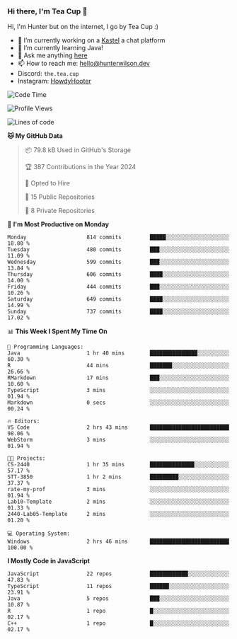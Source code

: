 ### Hi there, I'm Tea Cup 👋 

Hi, I'm Hunter but on the internet, I go by Tea Cup :)

- 🔭 I’m currently working on a [Kastel](https://github.com/KastelApp) a chat platform
- 🌱 I’m currently learning Java!
- 💬 Ask me anything [here](https://github.com/TheTeaCup/TheTeaCup/issues)
- 📫 How to reach me: [hello@hunterwilson.dev](mailto:hello@hunterwilson.dev)
- Discord: `the.tea.cup`
- Instagram: [HowdyHooter](https://instagram.com/HowdyHooter)

<!--START_SECTION:waka-->
![Code Time](http://img.shields.io/badge/Code%20Time-564%20hrs%2042%20mins-blue)

![Profile Views](http://img.shields.io/badge/Profile%20Views-58-blue)

![Lines of code](https://img.shields.io/badge/From%20Hello%20World%20I%27ve%20Written-1.4%20million%20lines%20of%20code-blue)

**🐱 My GitHub Data** 

> 📦 79.8 kB Used in GitHub's Storage 
 > 
> 🏆 387 Contributions in the Year 2024
 > 
> 💼 Opted to Hire
 > 
> 📜 15 Public Repositories 
 > 
> 🔑 8 Private Repositories 
 > 
📅 **I'm Most Productive on Monday** 

```text
Monday                   814 commits         █████░░░░░░░░░░░░░░░░░░░░   18.80 % 
Tuesday                  480 commits         ███░░░░░░░░░░░░░░░░░░░░░░   11.09 % 
Wednesday                599 commits         ███░░░░░░░░░░░░░░░░░░░░░░   13.84 % 
Thursday                 606 commits         ████░░░░░░░░░░░░░░░░░░░░░   14.00 % 
Friday                   444 commits         ███░░░░░░░░░░░░░░░░░░░░░░   10.26 % 
Saturday                 649 commits         ████░░░░░░░░░░░░░░░░░░░░░   14.99 % 
Sunday                   737 commits         ████░░░░░░░░░░░░░░░░░░░░░   17.02 % 
```


📊 **This Week I Spent My Time On** 

```text
💬 Programming Languages: 
Java                     1 hr 40 mins        ███████████████░░░░░░░░░░   60.30 % 
R                        44 mins             ███████░░░░░░░░░░░░░░░░░░   26.66 % 
RMarkdown                17 mins             ███░░░░░░░░░░░░░░░░░░░░░░   10.60 % 
TypeScript               3 mins              ░░░░░░░░░░░░░░░░░░░░░░░░░   01.94 % 
Markdown                 0 secs              ░░░░░░░░░░░░░░░░░░░░░░░░░   00.24 % 

🔥 Editors: 
VS Code                  2 hrs 43 mins       █████████████████████████   98.06 % 
WebStorm                 3 mins              ░░░░░░░░░░░░░░░░░░░░░░░░░   01.94 % 

🐱‍💻 Projects: 
CS-2440                  1 hr 35 mins        ██████████████░░░░░░░░░░░   57.17 % 
STT-3850                 1 hr 2 mins         █████████░░░░░░░░░░░░░░░░   37.37 % 
rate-my-prof             3 mins              ░░░░░░░░░░░░░░░░░░░░░░░░░   01.94 % 
Lab10-Template           2 mins              ░░░░░░░░░░░░░░░░░░░░░░░░░   01.33 % 
2440-Lab05-Template      2 mins              ░░░░░░░░░░░░░░░░░░░░░░░░░   01.20 % 

💻 Operating System: 
Windows                  2 hrs 46 mins       █████████████████████████   100.00 % 
```

**I Mostly Code in JavaScript** 

```text
JavaScript               22 repos            ████████████░░░░░░░░░░░░░   47.83 % 
TypeScript               11 repos            ██████░░░░░░░░░░░░░░░░░░░   23.91 % 
Java                     5 repos             ███░░░░░░░░░░░░░░░░░░░░░░   10.87 % 
R                        1 repo              █░░░░░░░░░░░░░░░░░░░░░░░░   02.17 % 
C++                      1 repo              █░░░░░░░░░░░░░░░░░░░░░░░░   02.17 % 
```




<!--END_SECTION:waka-->
